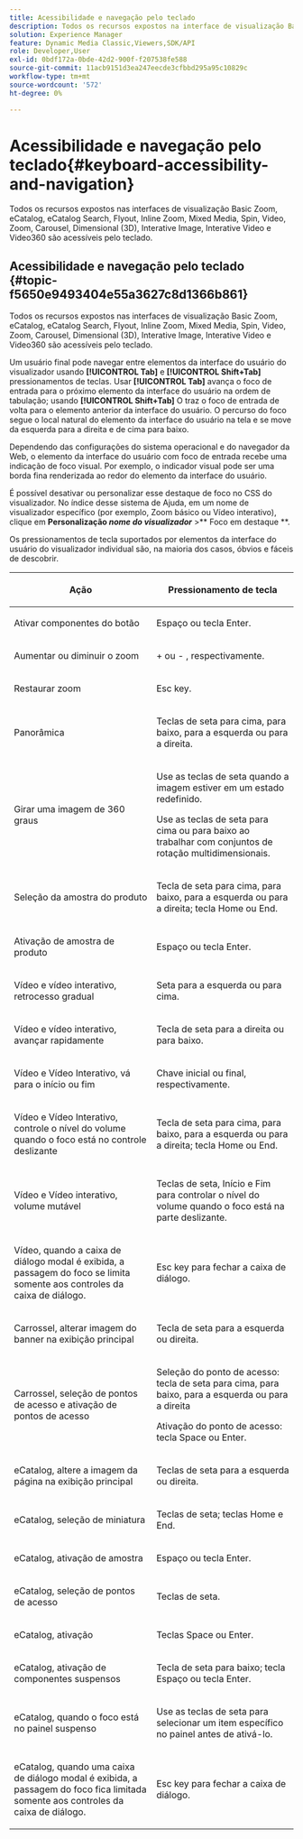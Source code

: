 ```yaml
---
title: Acessibilidade e navegação pelo teclado
description: Todos os recursos expostos na interface de visualização Basic Zoom, eCatalog, eCatalog Search, Flyout, Inline Zoom, Mixed Media, Spin, Video, Zoom, Dimensional (3D), Carousel, Interative Image, Interative Video e Video360 são acessíveis pelo teclado.
solution: Experience Manager
feature: Dynamic Media Classic,Viewers,SDK/API
role: Developer,User
exl-id: 0bdf172a-0bde-42d2-900f-f207538fe588
source-git-commit: 11acb9151d3ea247eecde3cfbbd295a95c10829c
workflow-type: tm+mt
source-wordcount: '572'
ht-degree: 0%

---
```


# Acessibilidade e navegação pelo teclado{#keyboard-accessibility-and-navigation}

Todos os recursos expostos nas interfaces de visualização Basic Zoom, eCatalog, eCatalog Search, Flyout, Inline Zoom, Mixed Media, Spin, Video, Zoom, Carousel, Dimensional (3D), Interative Image, Interative Video e Video360 são acessíveis pelo teclado.

<!-- Updated June 1, 2020 from https://wiki.corp.adobe.com/pages/viewpage.action?spaceKey=scene7qa&title=s7Viewers%2C+S7SDK%2C+S7OnDemand+Release+Notes - Contact is Sasha -->

## Acessibilidade e navegação pelo teclado {#topic-f5650e9493404e55a3627c8d1366b861}

Todos os recursos expostos nas interfaces de visualização Basic Zoom, eCatalog, eCatalog Search, Flyout, Inline Zoom, Mixed Media, Spin, Video, Zoom, Carousel, Dimensional (3D), Interative Image, Interative Video e Video360 são acessíveis pelo teclado.

Um usuário final pode navegar entre elementos da interface do usuário do visualizador usando **[!UICONTROL Tab]** e **[!UICONTROL Shift+Tab]** pressionamentos de teclas. Usar **[!UICONTROL Tab]** avança o foco de entrada para o próximo elemento da interface do usuário na ordem de tabulação; usando **[!UICONTROL Shift+Tab]** O traz o foco de entrada de volta para o elemento anterior da interface do usuário. O percurso do foco segue o local natural do elemento da interface do usuário na tela e se move da esquerda para a direita e de cima para baixo.

Dependendo das configurações do sistema operacional e do navegador da Web, o elemento da interface do usuário com foco de entrada recebe uma indicação de foco visual. Por exemplo, o indicador visual pode ser uma borda fina renderizada ao redor do elemento da interface do usuário.

É possível desativar ou personalizar esse destaque de foco no CSS do visualizador. No índice desse sistema de Ajuda, em um nome de visualizador específico (por exemplo, Zoom básico ou Vídeo interativo), clique em **Personalização *nome do visualizador*** >** Foco em destaque **.

Os pressionamentos de tecla suportados por elementos da interface do usuário do visualizador individual são, na maioria dos casos, óbvios e fáceis de descobrir.

<table id="table_8C49100412224324BF1DBF7FDFDCCBF8"> 
 <thead> 
  <tr> 
   <th colname="col1" class="entry"> <p>Ação </p> </th> 
   <th colname="col2" class="entry"> <p>Pressionamento de tecla </p> </th> 
  </tr> 
 </thead>
 <tbody> 
  <tr> 
   <td colname="col1"> <p>Ativar componentes do botão </p> </td> 
   <td colname="col2"> <p>Espaço ou tecla Enter. </p> </td> 
  </tr> 
  <tr> 
   <td colname="col1"> <p>Aumentar ou diminuir o zoom </p> </td> 
   <td colname="col2"> <p> <span class="uicontrol"> + </span> ou <span class="uicontrol"> - </span>, respectivamente. </p> </td> 
  </tr> 
  <tr> 
   <td colname="col1"> <p>Restaurar zoom </p> </td> 
   <td colname="col2"> <p>Esc key. </p> </td> 
  </tr> 
  <tr> 
   <td colname="col1"> <p>Panorâmica </p> </td> 
   <td colname="col2"> <p>Teclas de seta para cima, para baixo, para a esquerda ou para a direita. </p> </td> 
  </tr> 
  <tr> 
   <td colname="col1"> <p>Girar uma imagem de 360 graus </p> </td> 
   <td colname="col2"> <p>Use as teclas de seta quando a imagem estiver em um estado redefinido. </p> <p>Use as teclas de seta para cima ou para baixo ao trabalhar com conjuntos de rotação multidimensionais. </p> </td> 
  </tr> 
  <tr> 
   <td colname="col1"> <p>Seleção da amostra do produto </p> </td> 
   <td colname="col2"> <p>Tecla de seta para cima, para baixo, para a esquerda ou para a direita; tecla Home ou End. </p> </td> 
  </tr> 
  <tr> 
   <td colname="col1"> <p>Ativação de amostra de produto </p> </td> 
   <td colname="col2"> <p>Espaço ou tecla Enter. </p> </td> 
  </tr> 
  <tr> 
   <td colname="col1"> <p>Vídeo e vídeo interativo, retrocesso gradual </p> </td> 
   <td colname="col2"> <p>Seta para a esquerda ou para cima. </p> </td> 
  </tr> 
  <tr> 
   <td colname="col1"> <p>Vídeo e vídeo interativo, avançar rapidamente </p> </td> 
   <td colname="col2"> <p>Tecla de seta para a direita ou para baixo. </p> </td> 
  </tr> 
  <tr> 
   <td colname="col1"> <p>Vídeo e Vídeo Interativo, vá para o início ou fim </p> </td> 
   <td colname="col2"> <p>Chave inicial ou final, respectivamente. </p> </td> 
  </tr> 
  <tr> 
   <td colname="col1"> <p>Vídeo e Vídeo Interativo, controle o nível do volume quando o foco está no controle deslizante </p> </td> 
   <td colname="col2"> <p>Tecla de seta para cima, para baixo, para a esquerda ou para a direita; tecla Home ou End. </p> </td> 
  </tr> 
  <tr> 
   <td colname="col1"> <p>Vídeo e Vídeo interativo, volume mutável </p> </td> 
   <td colname="col2"> <p>Teclas de seta, Início e Fim para controlar o nível do volume quando o foco está na parte deslizante. </p> </td> 
  </tr> 
  <tr> 
   <td colname="col1"> <p>Vídeo, quando a caixa de diálogo modal é exibida, a passagem do foco se limita somente aos controles da caixa de diálogo. </p> </td> 
   <td colname="col2"> <p>Esc key para fechar a caixa de diálogo. </p> </td> 
  </tr> 
  <tr> 
   <td colname="col1"> <p>Carrossel, alterar imagem do banner na exibição principal </p> </td> 
   <td colname="col2"> <p>Tecla de seta para a esquerda ou direita. </p> </td> 
  </tr> 
  <tr> 
   <td colname="col1"> <p>Carrossel, seleção de pontos de acesso e ativação de pontos de acesso </p> </td> 
   <td colname="col2"> <p>Seleção do ponto de acesso: tecla de seta para cima, para baixo, para a esquerda ou para a direita </p> <p>Ativação do ponto de acesso: tecla Space ou Enter. </p> </td> 
  </tr> 
  <tr> 
   <td colname="col1"> <p>eCatalog, altere a imagem da página na exibição principal </p> </td> 
   <td colname="col2"> <p> Teclas de seta para a esquerda ou direita. </p> </td> 
  </tr> 
  <tr> 
   <td colname="col1"> <p>eCatalog, seleção de miniatura </p> </td> 
   <td colname="col2"> <p>Teclas de seta; teclas Home e End. </p> </td> 
  </tr> 
  <tr> 
   <td colname="col1"> <p>eCatalog, ativação de amostra </p> </td> 
   <td colname="col2"> <p>Espaço ou tecla Enter. </p> </td> 
  </tr> 
  <tr> 
   <td colname="col1"> <p>eCatalog, seleção de pontos de acesso </p> </td> 
   <td colname="col2"> <p>Teclas de seta. </p> </td> 
  </tr> 
  <tr> 
   <td colname="col1"> <p>eCatalog, ativação </p> </td> 
   <td colname="col2"> <p>Teclas Space ou Enter. </p> </td> 
  </tr> 
  <tr> 
   <td colname="col1"> <p>eCatalog, ativação de componentes suspensos </p> </td> 
   <td colname="col2"> <p> Tecla de seta para baixo; tecla Espaço ou tecla Enter. </p> </td> 
  </tr> 
  <tr> 
   <td colname="col1"> <p>eCatalog, quando o foco está no painel suspenso </p> </td> 
   <td colname="col2"> <p>Use as teclas de seta para selecionar um item específico no painel antes de ativá-lo. </p> </td> 
  </tr> 
  <tr> 
   <td colname="col1"> <p>eCatalog, quando uma caixa de diálogo modal é exibida, a passagem do foco fica limitada somente aos controles da caixa de diálogo. </p> </td> 
   <td colname="col2"> <p>Esc key para fechar a caixa de diálogo. </p> </td> 
  </tr> 
 </tbody> 
</table>
